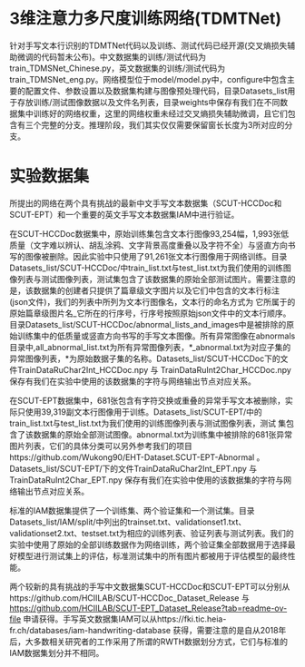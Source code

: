 # 3维注意力多尺度训练网络(TDMTNet)

针对手写文本行识别的TDMTNet代码以及训练、测试代码已经开源(交叉熵损失辅助微调的代码暂未公布)。中文数据集的训练/测试代码为train_TDMSNet_Chinese.py，英文数据集的训练/测试代码为train_TDMSNet_eng.py。网络模型位于model/model.py中，configure中包含主要的配置文件、参数设置以及数据集构建与图像预处理代码，目录Datasets_list用于存放训练/测试图像数据以及文件名列表，目录weights中保存有我们在不同数据集中训练好的网络权重，这里的网络权重未经过交叉熵损失辅助微调，且它们包含有三个完整的分支。推理阶段，我们其实仅仅需要保留窗长长度为3所对应的分支。

# 实验数据集

所提出的网络在两个具有挑战的最新中文手写文本数据集（SCUT-HCCDoc和SCUT-EPT）和一个重要的英文手写文本数据集IAM中进行验证。 

在SCUT-HCCDoc数据集中，原始训练集包含文本行图像93,254幅，1,993张低质量（文字难以辨认、胡乱涂鸦、文字背景高度重叠以及字符不全）与竖直方向书写的图像被删除。因此实验中只使用了91,261张文本行图像用于网络训练。目录
Datasets_list/SCUT-HCCDoc/中train_list.txt与test_list.txt为我们使用的训练图像列表与测试图像列表，测试集包含了该数据集的原始全部测试图片。需要注意的是，该数据集的创建者只提供了篇章级文字图片以及它们中包含的文本行标注(json文件)，我们的列表中所列为文本行图像名，文本行的命名方式为 它所属于的原始篇章级图片名_它所在的行序号，行序号按照原始json文件中的文本行顺序。目录Datasets_list/SCUT-HCCDoc/abnormal_lists_and_images中是被排除的原始训练集中的低质量或竖直方向书写的手写文本图像。所有异常图像在abnormals目录中,all_abnormal_list.txt为所有异常图像列表，*_abnormal.txt为对应子集的异常图像列表，*为原始数据子集的名称。Datasets_list/SCUT-HCCDoc下的文件TrainDataRuChar2Int_HCCDoc.npy 与 TrainDataRuInt2Char_HCCDoc.npy 保存有我们在实验中使用的该数据集的字符与网络输出节点对应关系。

在SCUT-EPT数据集中，681张包含有字符交换或重叠的异常手写文本被删除，实际只使用39,319副文本行图像用于训练。Datasets_list/SCUT-EPT/中的train_list.txt与test_list.txt为我们使用的训练图像列表与测试图像列表，测试
集包含了该数据集的原始全部测试图像。abnormal.txt为训练集中被排除的681张异常图片列表，它们的具体分类可以另外参考我们的项目https://github.com/Wukong90/EHT-Dataset.SCUT-EPT-Abnormal 。Datasets_list/SCUT-EPT/下的文件TrainDataRuChar2Int_EPT.npy 与 TrainDataRuInt2Char_EPT.npy 保存有我们在实验中使用的该数据集的字符与网络输出节点对应关系。

标准的IAM数据集提供了一个训练集、两个验证集和一个测试集。目录Datasets_list/IAM/split/中列出的trainset.txt、validationset1.txt、validationset2.txt、testset.txt为相应的训练列表、验证列表与测试列表。我们的实验中使用了原始的全部训练数据作为网络训练，两个验证集全部数据用于选择最好模型进行测试集上的评估，标准测试集中的所有图片都被用于评估模型的最终性能。

两个较新的具有挑战的手写中文数据集SCUT-HCCDoc和SCUT-EPT可以分别从https://github.com/HCIILAB/SCUT-HCCDoc_Dataset_Release 与 https://github.com/HCIILAB/SCUT-EPT_Dataset_Release?tab=readme-ov-file 申请获得。手写英文数据集IAM可以从https://fki.tic.heia-fr.ch/databases/iam-handwriting-database 获得，需要注意的是自从2018年后，大多数相关研究者的工作采用了所谓的RWTH数据划分方式，它们与标准的IAM数据集划分并不相同。

